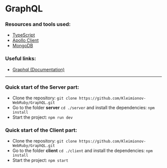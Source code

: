 #  GraphQL

### Resources and tools used:
- [TypeScript](https://www.typescriptlang.org/)
- [Apollo Client](https://www.apollographql.com/docs/react/)
- [MongoDB](https://cloud.mongodb.com/)

### Useful links:
- [Graphql (Documentation)](https://graphql.org/learn/)

---
### Quick start of the Server part:
- Clone the repository: `git clone https://github.com/Kleimionov-WebRuby/GraphQL.git`
- Go to the folder **server** `cd ./server` and install the dependencies: `npm install`
- Start the project: `npm run dev`

### Quick start of the Client part:
- Clone the repository: `git clone https://github.com/Kleimionov-WebRuby/GraphQL.git`
- Go to the folder **client** `cd ./client` and install the dependencies: `npm install`
- Start the project: `npm start`
